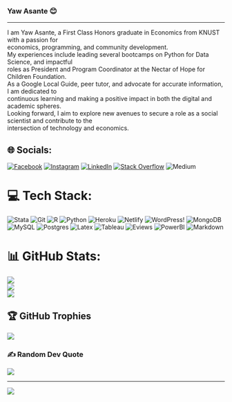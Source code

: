 ### Yaw Asante 😊
---
I am Yaw Asante, a First Class Honors graduate in Economics from KNUST with a passion for  <br>economics, programming, and community development. <br>
My experiences include leading several bootcamps on Python for Data Science, and impactful  <br> roles as President and Program Coordinator at the Nectar of Hope for Children Foundation. <br>As a Google Local Guide, peer tutor, and advocate for accurate information, I am dedicated to <br>continuous learning and making a positive impact in both the digital and academic spheres.  <br>Looking forward, I aim to explore new avenues to secure a role as a social scientist and contribute to the <br>intersection of technology and economics. <br>

## 🌐 Socials:
[![Facebook](https://img.shields.io/badge/Facebook-%231877F2.svg?logo=Facebook&logoColor=white)](https://facebook.com/yawasante6) 
[![Instagram](https://img.shields.io/badge/Instagram-%23E4405F.svg?logo=Instagram&logoColor=white)](https://instagram.com/_yawasante) 
[![LinkedIn](https://img.shields.io/badge/LinkedIn-%230077B5.svg?logo=linkedin&logoColor=white)](https://linkedin.com/in/yasante7) 
[![Stack Overflow](https://img.shields.io/badge/-Stackoverflow-FE7A16?logo=stack-overflow&logoColor=white)](https://stackoverflow.com/users/22892857/yasante7) 
![Medium](https://img.shields.io/badge/Medium-black?logo=medium&logoColor=black&labelColor=white&link=https%3A%2F%2Fmedium.com%2F%40yasante7)


# 💻 Tech Stack:
![Stata](https://img.shields.io/badge/stata-%23CC342D.svg?style=for-the-badge&logo=stata&logoColor=white) 
![Git](https://img.shields.io/badge/git-white?style=for-the-badge&logo=git&logoColor=black) 
![R](https://img.shields.io/badge/R-b2beb5?style=for-the-badge&logo=R&logoColor=#1F65CC)
![Python](https://img.shields.io/badge/python-blue?style=for-the-badge&logo=python&logoColor=ffdd54) 
![Heroku](https://img.shields.io/badge/heroku-%23430098.svg?style=for-the-badge&logo=heroku&logoColor=white) 
![Netlify](https://img.shields.io/badge/netlify-%23000000.svg?style=for-the-badge&logo=netlify&logoColor=#00C7B7) 
![WordPress](https://img.shields.io/badge/WordPress-%23117AC9.svg?style=for-the-badge&logo=WordPress&logoColor=white)!
![MongoDB](https://img.shields.io/badge/MongoDB-%234ea94b.svg?style=for-the-badge&logo=mongodb&logoColor=white) 
![MySQL](https://img.shields.io/badge/mysql-%2300000f.svg?style=for-the-badge&logo=mysql&logoColor=white) 
![Postgres](https://img.shields.io/badge/postgres-%23316192.svg?style=for-the-badge&logo=postgresql&logoColor=white) 
![Latex](https://img.shields.io/badge/latex-black.svg?style=for-the-badge&logo=latex&logoColor=7bd5f5) 
![Tableau](https://img.shields.io/badge/tableau-orange.svg?style=for-the-badge&logo=tableau&logoColor=7bd5f5) 
![Eviews](https://img.shields.io/badge/eviews-green.svg?style=for-the-badge&logo=eviews&logoColor=#00C7B7) 
![PowerBI](https://img.shields.io/badge/powerbi-yellow.svg?style=for-the-badge&logo=powerbi&logoColor=white)
![Markdown](https://img.shields.io/badge/Markdown-D8D7D6.svg?style=for-the-badge&logo=Markdown&logoColor=black) 

# 📊 GitHub Stats:
![](https://github-readme-stats.vercel.app/api?username=yasante&theme=blueberry&hide_border=false&include_all_commits=true&count_private=true)<br/>
![](https://github-readme-streak-stats.herokuapp.com/?user=yasante&theme=blueberry&hide_border=false)<br/>
![](https://github-readme-stats.vercel.app/api/top-langs/?username=yasante&theme=blueberry&hide_border=false&include_all_commits=true&count_private=true&layout=compact)

## 🏆 GitHub Trophies
![](https://github-profile-trophy.vercel.app/?username=yasante&theme=gitdimmed&no-frame=false&no-bg=true&margin-w=4)

### ✍️ Random Dev Quote
![](https://quotes-github-readme.vercel.app/api?type=horizontal&theme=tokyonight)
<!--
### 🔝 Top Contributed Repo
  ![](https://github-contributor-stats.vercel.app/api?username=yasante&limit=5&theme=tokyonight&combine_all_yearly_contributions=true) -->


---
[![](https://visitcount.itsvg.in/api?id=roqkabel&icon=5&color=11)](https://visitcount.itsvg.in)

<!-- Proudly created with GPRM ( https://gprm.itsvg.in ) -->
